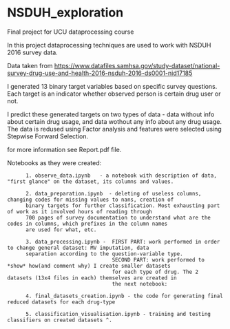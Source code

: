 # NSDUH_exploration
Final project for UCU dataprocessing course

In this project dataprocessing techniques are used to work with NSDUH 2016 survey data.

Data taken from https://www.datafiles.samhsa.gov/study-dataset/national-survey-drug-use-and-health-2016-nsduh-2016-ds0001-nid17185

I generated 13 binary target variables based on specific survey questions. Each target is an indicator whether observed person is certain drug user or not. 

I predict these generated targets on two types of data - data without info about certain drug usage, and data wothout any info about any drug usage. The data is redused using Factor analysis and features were selected using Stepwise Forward Selection.

for more information see Report.pdf file.

Notebooks as they were created: 

          1. observe_data.ipynb   - a notebook with description of data, "first glance" on the dataset, its columns and values.
 
          2. data_preparation.ipynb  - deleting of useless columns, changing codes for missing values to nans, creation of
          binary targets for further classification. Most exhausting part of work as it involved hours of reading through
          700 pages of survey documentation to understand what are the codes in columns, which prefixes in the column names 
          are used for what, etc.

          3. data_processing.ipynb -  FIRST PART: work performed in order to change general dataset: MV imputation, data
          separation according to the question-variable type.
                                      SECOND PART: work performed to *show* how(and comment why) I create smaller datasets 
                                      for each type of drug. The 2 datasets (13x4 files in each) themselves are created in
                                      the next notebook:

          4. final_datasets_creation.ipynb - the code for generating final reduced datasets for each drug-type

          5. classification_visualisation.ipynb - training and testing classifiers on created datasets ^.
 
